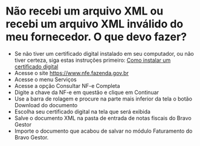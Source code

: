 # Não recebi um arquivo XML ou recebi um arquivo XML inválido do meu fornecedor. O que devo fazer?

- Se não tiver um certificado digital instalado em seu computador, ou não tiver certeza, siga estas instruções primeiro: [Como instalar um certificado digital](como-instalar-um-certificado-digital.md)
- Acesse o site https://www.nfe.fazenda.gov.br
- Acesse o menu Serviços
- Acesse a opção Consultar NF-e Completa
- Digite a chave da NF-e em questão e clique em Continuar
- Use a barra de rolagem e procure na parte mais inferior da tela o botão Download do documento
- Escolha seu certificado digital na tela que será exibida
- Salve o documento XML na pasta de entrada de notas fiscais do Bravo Gestor
- Importe o documento que acabou de salvar no módulo Faturamento do Bravo Gestor. 
